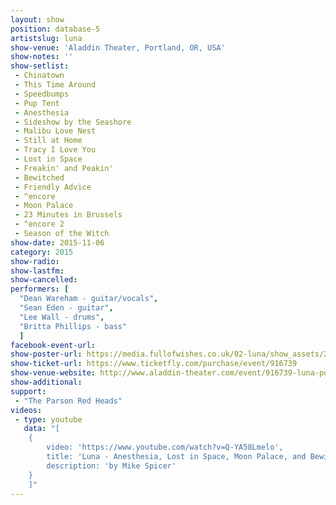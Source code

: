 ```yaml
---
layout: show
position: database-5
artistslug: luna
show-venue: 'Aladdin Theater, Portland, OR, USA'
show-notes: ''
show-setlist:
 - Chinatown
 - This Time Around
 - Speedbumps
 - Pup Tent
 - Anesthesia
 - Sideshow by the Seashore
 - Malibu Love Nest
 - Still at Home
 - Tracy I Love You
 - Lost in Space
 - Freakin' and Peakin'
 - Bewitched
 - Friendly Advice
 - ^encore
 - Moon Palace
 - 23 Minutes in Brussels
 - ^encore 2
 - Season of the Witch
show-date: 2015-11-06
category: 2015
show-radio:
show-lastfm:
show-cancelled:
performers: [
  "Dean Wareham - guitar/vocals",
  "Sean Eden - guitar",
  "Lee Wall - drums",
  "Britta Phillips - bass"
  ]
facebook-event-url:
show-poster-url: https://media.fullofwishes.co.uk/02-luna/show_assets/2015-10/2015-10-luna-poster-us-part-2-strawberryluna.jpg
show-ticket-url: https://www.ticketfly.com/purchase/event/916739
show-venue-website: http://www.aladdin-theater.com/event/916739-luna-portland/
show-additional:
support:
 - "The Parson Red Heads"
videos:
 - type: youtube
   data: "[
    {
        video: 'https://www.youtube.com/watch?v=Q-YA58Lmelo',
        title: 'Luna - Anesthesia, Lost in Space, Moon Palace, and Bewitched (Portland OR 11/6/15)',
        description: 'by Mike Spicer'
    }
    ]"
---
```

